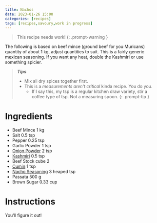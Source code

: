 ```yaml
---
title: Nachos
date: 2023-01-26 15:00
categories: [recipes]
tags: [recipes,savoury,work in progress]
---
```


>This recipe needs work!
{: .prompt-warning }

The following is based on beef mince (ground beef for you Muricans) quantity of about 1 kg, adjust quantities to suit. This is a fairly generic mexican seasoning. If you want any heat, double the Kashmiri or use something spicier. 

>***Tips***
>
>
>- Mix all dry spices together first.
>- This is a *measurements aren't critical* kinda recipe. You do you.
>   - If I say this, my tsp is a regular kitchen draw variety, stir a coffee type of tsp. Not a measuring spoon.
{: .prompt-tip }

# Ingredients

- Beef Mince 1 kg
- Salt 0.5 tsp
- Pepper 0.25 tsp
- Garlic Powder 1 tsp
- [Onion Powder](https://leenaspices.co.nz/products/onion-powder) 2 tsp
- [Kashmiri](https://leenaspices.co.nz/products/chilli-kashmiri-ground) 0.5 tsp
- Beef Stock cube 2
- [Cumin](https://leenaspices.co.nz/products/cumin-roasted-and-ground) 1 tsp 
- [Nacho Seasoning](https://leenaspices.co.nz/products/nacho-seasoning-spice-blend-leena-spices-product) 3 heaped tsp
- Passata 500 g
- Brown Sugar 0.33 cup


# Instructions

You'll figure it out!